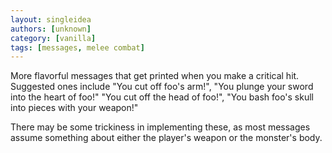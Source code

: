 ```yaml
---
layout: singleidea
authors: [unknown]
category: [vanilla]
tags: [messages, melee combat]
---
```

More flavorful messages that get printed when you make a critical hit. Suggested
ones include "You cut off foo's arm!", "You plunge your sword into the heart of
foo!" "You cut off the head of foo!", "You bash foo's skull into pieces with
your weapon!"

There may be some trickiness in implementing these, as most messages assume
something about either the player's weapon or the monster's body.
